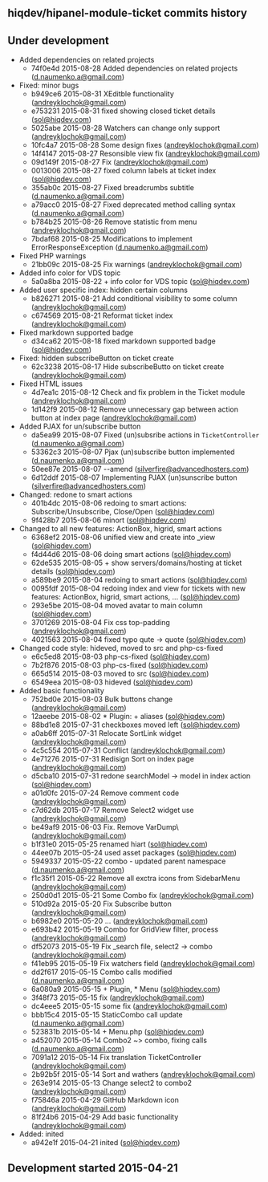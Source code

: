 hiqdev/hipanel-module-ticket commits history
--------------------------------------------

## Under development

- Added dependencies on related projects
    - 74f0e4d 2015-08-28 Added dependencies on related projects (d.naumenko.a@gmail.com)
- Fixed: minor bugs
    - b949ce6 2015-08-31 XEditble functionality (andreyklochok@gmail.com)
    - e753231 2015-08-31 fixed showing closed ticket details (sol@hiqdev.com)
    - 5025abe 2015-08-28 Watchers can change only support (andreyklochok@gmail.com)
    - 10fc4a7 2015-08-28 Some design fixes (andreyklochok@gmail.com)
    - 14f4147 2015-08-27 Resonsible view fix (andreyklochok@gmail.com)
    - 09d149f 2015-08-27 Fix (andreyklochok@gmail.com)
    - 0013006 2015-08-27 fixed column labels at ticket index (sol@hiqdev.com)
    - 355ab0c 2015-08-27 Fixed breadcrumbs subtitle (d.naumenko.a@gmail.com)
    - a79acc0 2015-08-27 Fixed deprecated method calling syntax (d.naumenko.a@gmail.com)
    - b784b25 2015-08-26 Remove statistic from menu (andreyklochok@gmail.com)
    - 7bdaf68 2015-08-25 Modifications to implement ErrorResponseException (d.naumenko.a@gmail.com)
- Fixed PHP warnings
    - 21bb09c 2015-08-25 Fix warnings (andreyklochok@gmail.com)
- Added info color for VDS topic
    - 5a0a8ba 2015-08-22 + info color for VDS topic (sol@hiqdev.com)
- Added user specific index: hidden certain columns
    - b826271 2015-08-21 Add conditional visibility to some column (andreyklochok@gmail.com)
    - c674569 2015-08-21 Reformat ticket index (andreyklochok@gmail.com)
- Fixed markdown supported badge
    - d34ca62 2015-08-18 fixed markdown supported badge (sol@hiqdev.com)
- Fixed: hidden subscribeButton on ticket create
    - 62c3238 2015-08-17 Hide subscribeButto on ticket create (andreyklochok@gmail.com)
- Fixed HTML issues
    - 4d7ea1c 2015-08-12 Check and fix problem in the Ticket module (andreyklochok@gmail.com)
    - 1d142f9 2015-08-12 Remove unnecessary gap between action button at index page (andreyklochok@gmail.com)
- Added PJAX for un/subscribe button
    - da5ea99 2015-08-07 Fixed (un)subsribe actions in `TicketController` (d.naumenko.a@gmail.com)
    - 53362c3 2015-08-07 Pjax (un)subscribe button implemented (d.naumenko.a@gmail.com)
    - 50ee87e 2015-08-07 --amend (silverfire@advancedhosters.com)
    - 6d12ddf 2015-08-07 Implementing PJAX (un)sunscribe button (silverfire@advancedhosters.com)
- Changed: redone to smart actions
    - 401b4dc 2015-08-06 redoing to smart actions: Subscribe/Unsubscribe, Close/Open (sol@hiqdev.com)
    - 9f428b7 2015-08-06 minort (sol@hiqdev.com)
- Changed to all new features: ActionBox, higrid, smart actions
    - 6368ef2 2015-08-06 unified view and create into _view (sol@hiqdev.com)
    - f4d44d6 2015-08-06 doing smart actions (sol@hiqdev.com)
    - 62de535 2015-08-05 + show servers/domains/hosting at ticket details (sol@hiqdev.com)
    - a589be9 2015-08-04 redoing to smart actions (sol@hiqdev.com)
    - 0095fdf 2015-08-04 redoing index and view for tickets with new features: ActionBox, higrid, smart actions, ... (sol@hiqdev.com)
    - 293e5be 2015-08-04 moved avatar to main column (sol@hiqdev.com)
    - 3701269 2015-08-04 Fix css top-padding (andreyklochok@gmail.com)
    - 4021563 2015-08-04 fixed typo qute -> quote (sol@hiqdev.com)
- Changed code style: hideved, moved to src and php-cs-fixed
    - e6c5ed8 2015-08-03 php-cs-fixed (sol@hiqdev.com)
    - 7b2f876 2015-08-03 php-cs-fixed (sol@hiqdev.com)
    - 665d514 2015-08-03 moved to src (sol@hiqdev.com)
    - 6549eea 2015-08-03 hideved (sol@hiqdev.com)
- Added basic functionality
    - 752bd0e 2015-08-03 Bulk buttons change (andreyklochok@gmail.com)
    - 12aeebe 2015-08-02 * Plugin: + aliases (sol@hiqdev.com)
    - 88bd1e8 2015-07-31 checkboxes moved left (sol@hiqdev.com)
    - a0ab6ff 2015-07-31 Relocate SortLink widget (andreyklochok@gmail.com)
    - 4c5c554 2015-07-31 Conflict (andreyklochok@gmail.com)
    - 4e71276 2015-07-31 Redisign Sort on index page (andreyklochok@gmail.com)
    - d5cba10 2015-07-31 redone searchModel -> model in index action (sol@hiqdev.com)
    - a01d0fc 2015-07-24 Remove comment code (andreyklochok@gmail.com)
    - c7d62db 2015-07-17 Remove Select2 widget use (andreyklochok@gmail.com)
    - be49af9 2015-06-03 Fix. Remove VarDump\ (andreyklochok@gmail.com)
    - b1f31e0 2015-05-25 renamed hiart (sol@hiqdev.com)
    - 44ee07b 2015-05-24 used asset packages (sol@hiqdev.com)
    - 5949337 2015-05-22 combo - updated parent namespace (d.naumenko.a@gmail.com)
    - f1c35f1 2015-05-22 Remove all exctra icons from SidebarMenu (andreyklochok@gmail.com)
    - 250d0d1 2015-05-21 Some Combo fix (andreyklochok@gmail.com)
    - 510d92a 2015-05-20 Fix Subscribe button (andreyklochok@gmail.com)
    - b6982e0 2015-05-20 ... (andreyklochok@gmail.com)
    - e693b42 2015-05-19 Combo for GridView filter, process (andreyklochok@gmail.com)
    - df52073 2015-05-19 Fix _search file, select2 -> combo (andreyklochok@gmail.com)
    - f41eb95 2015-05-19 Fix watchers field (andreyklochok@gmail.com)
    - dd2f617 2015-05-15 Combo calls modified (d.naumenko.a@gmail.com)
    - 6a080a9 2015-05-15 + Plugin, * Menu (sol@hiqdev.com)
    - 3f48f73 2015-05-15 fix (andreyklochok@gmail.com)
    - dc4eee5 2015-05-15 some fix (andreyklochok@gmail.com)
    - bbb15c4 2015-05-15 StaticCombo call update (d.naumenko.a@gmail.com)
    - 523831b 2015-05-14 + Menu.php (sol@hiqdev.com)
    - a452070 2015-05-14 Combo2 ~> combo, fixing calls (d.naumenko.a@gmail.com)
    - 7091a12 2015-05-14 Fix translation TicketController (andreyklochok@gmail.com)
    - 2b92b5f 2015-05-14 Sort and wathers (andreyklochok@gmail.com)
    - 263e914 2015-05-13 Change select2 to combo2 (andreyklochok@gmail.com)
    - f75846a 2015-04-29 GitHub Markdown icon (andreyklochok@gmail.com)
    - 81f24b6 2015-04-29 Add basic functionality (andreyklochok@gmail.com)
- Added: inited
    - a942e1f 2015-04-21 inited (sol@hiqdev.com)

## Development started 2015-04-21

